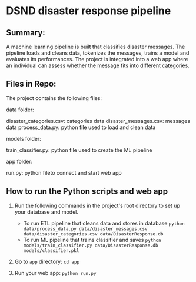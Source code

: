 # DSND disaster response pipeline

## Summary:
A machine learning pipeline is built that classifies disaster messages. The pipeline loads and cleans data, tokenizes the messages, trains a model and evaluates its performances. The project is integrated into a web app where an individual can assess whether the message fits into different categories.

## Files in Repo:
The project contains the following files:

data folder: 

disaster_categories.csv: categories data
disaster_messages.csv: messages data
process_data.py: python file used to load and clean data

models folder:

train_classifier.py: python file used to create the ML pipeline

app folder:

run.py: python fileto connect and start web app

## How to run the Python scripts and web app

1. Run the following commands in the project's root directory to set up your database and model.

    - To run ETL pipeline that cleans data and stores in database
        `python data/process_data.py data/disaster_messages.csv data/disaster_categories.csv data/DisasterResponse.db`
    - To run ML pipeline that trains classifier and saves
        `python models/train_classifier.py data/DisasterResponse.db models/classifier.pkl`

2. Go to `app` directory: `cd app`

3. Run your web app: `python run.py`
